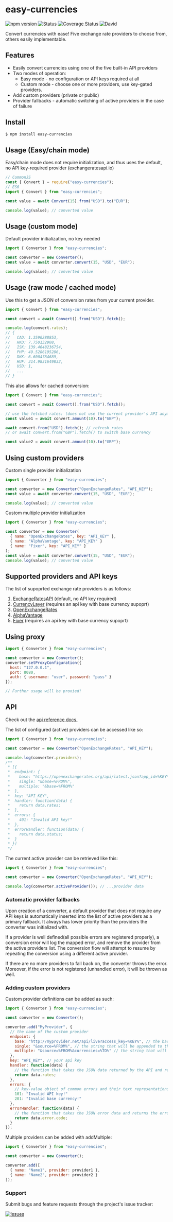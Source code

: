 # easy-currencies

[![npm version](http://img.shields.io/npm/v/easy-currencies.svg?style=flat)](https://npmjs.org/package/easy-currencies "View this project on npm")
[![Status](https://travis-ci.com/Scharkee/easy-currencies.svg?branch=master)](https://travis-ci.com/scharkee/easy-currencies)
[![Coverage Status](https://coveralls.io/repos/github/Scharkee/easy-currencies/badge.svg?branch=master)](https://coveralls.io/github/Scharkee/easy-currencies?branch=master)
[![David](https://img.shields.io/david/scharkee/easy-currencies.svg)](https://david-dm.org/scharkee/easy-currencies)

Convert currencies with ease! Five exchange rate providers to choose from, others easily implementable.

## Features

- Easily convert currencies using one of the five built-in API providers
- Two modes of operation:
  - Easy mode - no configuration or API keys required at all
  - Custom mode - choose one or more providers, use key-gated providers.
- Add custom providers (private or public)
- Provider fallbacks - automatic switching of active providers in the case of failure

## Install

```bash
$ npm install easy-currencies
```

## Usage (Easy/chain mode)

Easy/chain mode does not require initialization, and thus uses the default, no API key-required provider (exchangeratesapi.io)

```js
// CommonJS
const { Convert } = require("easy-currencies");
// ES6
import { Convert } from "easy-currencies";

const value = await Convert(15).from("USD").to("EUR");

console.log(value); // converted value
```

## Usage (custom mode)

Default provider initialization, no key needed

```js
import { Converter } from "easy-currencies";

const converter = new Converter();
const value = await converter.convert(15, "USD", "EUR");

console.log(value); // converted value
```

## Usage (raw mode / cached mode)

Use this to get a JSON of conversion rates from your current provider.

```js
import { Convert } from "easy-currencies";

const convert = await Convert().from("USD").fetch();

console.log(convert.rates);
// {
//   CAD: 1.3590288853,
//   HKD: 7.750132908,
//   ISK: 139.4648236754,
//   PHP: 49.5286195286,
//   DKK: 6.6004784689,
//   HUF: 314.9831649832,
//   USD: 1,
//   ...
// }
```

This also allows for cached conversion:

```js
import { Convert } from "easy-currencies";

const convert = await Convert().from("USD").fetch();

// use the fetched rates: (does not use the current provider's API anymore)
const value1 = await convert.amount(10).to("GBP");

await convert.from("USD").fetch(); // refresh rates
// or await convert.from("GBP").fetch() to switch base currency

const value2 = await convert.amount(10).to("GBP");
```

## Using custom providers

Custom single provider initialization

```js
import { Converter } from "easy-currencies";

const converter = new Converter("OpenExchangeRates", "API_KEY");
const value = await converter.convert(15, "USD", "EUR");

console.log(value); // converted value
```

Custom multiple provider initialization

```js
import { Converter } from "easy-currencies";

const converter = new Converter(
  { name: "OpenExchangeRates", key: "API_KEY" },
  { name: "AlphaVantage", key: "API_KEY" }
  { name: "Fixer", key: "API_KEY" }
);
const value = await converter.convert(15, "USD", "EUR");
console.log(value); // converted value
```

## Supported providers and API keys

The list of supoprted exchange rate providers is as follows:

1. [ExchangeRatesAPI](https://exchangeratesapi.io/) (default, no API key required)
2. [CurrencyLayer](https://currencylayer.com/) (requires an api key with base currency supoprt)
3. [OpenExchangeRates](https://openexchangerates.org/)
4. [AlphaVantage](https://www.alphavantage.co/)
5. [Fixer](https://fixer.io/) (requires an api key with base currency supoprt)

## Using proxy

```js
import { Converter } from "easy-currencies";

const converter = new Converter();
converter.setProxyConfiguration({
  host: "127.0.0.1",
  port: 8080,
  auth: { username: "user", password: "pass" }
});

// Further usage will be proxied!
```

## API

Check out the [api reference docs.](https://scharkee.github.io/easy-currencies/)

The list of configured (active) providers can be accessed like so:

```js
import { Converter } from "easy-currencies";

const converter = new Converter("OpenExchangeRates", "API_KEY");

console.log(converter.providers);
/**
 * [{
 *  endpoint: {
 *    base: "https://openexchangerates.org/api/latest.json?app_id=%KEY%",
 *    single: "&base=%FROM%",
 *    multiple: "&base=%FROM%"
 *  },
 *  key: "API_KEY",
 *  handler: function(data) {
 *    return data.rates;
 *  },
 *  errors: {
 *    401: "Invalid API key!"
 *  },
 *  errorHandler: function(data) {
 *    return data.status;
 *  }
 * }]
 */
```

The current active provider can be retrieved like this:

```js
import { Converter } from "easy-currencies";

const converter = new Converter("OpenExchangeRates", "API_KEY");

console.log(converter.activeProvider()); // ...provider data
```

### Automatic provider fallbacks

Upon creation of a converter, a default provider that does not require any API keys is automatically inserted into the list of active providers as a primary fallback. It always has lower priority than the providers the converter was initialized with.

If a provider is well defined(all possible errors are registered properly), a conversion error will log the mapped error, and remove the provider from the active providers list. The conversion flow will attempt to resume by repeating the conversion using a different active provider.

If there are no more providers to fall back on, the converter throws the error. Moreover, if the error is not registered (unhandled error), it will be thrown as well.

### Adding custom providers

Custom provider definitions can be added as such:

```js
import { Converter } from "easy-currencies";

const converter = new Converter();

converter.add("MyProvider", {
  // the name of the custom provider
  endpoint: {
    base: "http://myprovider.net/api/live?access_key=%KEY%", // the base endpoint of the conversion API, with %KEY% being the api key's slot
    single: "&source=%FROM%", // the string that will be appended to the base endpoint, with %FROM% being the base currency abbreviation
    multiple: "&source=%FROM%&currencies=%TO%" // the string that will be appended to the base endpoint when fetching specific currencies, with %TO% being the target currencies, separated by ','
  },
  key: "API_KEY", // your api key
  handler: function(data) {
    // the function that takes the JSON data returned by the API and returns the rate key-value object
    return data.rates;
  },
  errors: {
    // key-value object of common errors and their text representations
    101: "Invalid API key!"
    201: "Invalid base currency!"
  },
  errorHandler: function(data) {
    // the function that takes the JSON error data and returns the error status (could be a HTTP status or a custom API-layer status)
    return data.error.code;
  }
});
```

Multiple providers can be added with addMultiple:

```js
import { Converter } from "easy-currencies";

const converter = new Converter();

converter.add([
  { name: "Name1", provider: provider1 },
  { name: "Name2", provider: provider2 }
]);
```

### Support

Submit bugs and feature requests through the project's issue tracker:

[![Issues](http://img.shields.io/github/issues/Scharkee/easy-currencies.svg)](https://github.com/Scharkee/easy-currencies/issues)
